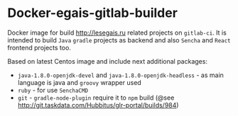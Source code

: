 # Docker-egais-gitlab-builder

Docker image for build http://lesegais.ru related projects on `gitlab-ci`.
It is intended to build `Java` `gradle` projects as backend and also `Sencha` and `React` frontend projects too.

Based on latest Centos image and include next additional packages:
 * `java-1.8.0-openjdk-devel` and `java-1.8.0-openjdk-headless` - as main language is java and `groovy` wrapper used
 * `ruby` - for use `SenchaCMD`
 * `git` - `gradle-node-plugin` require it to `npm` build (@see http://git.taskdata.com/Hubbitus/glr-portal/builds/984)

